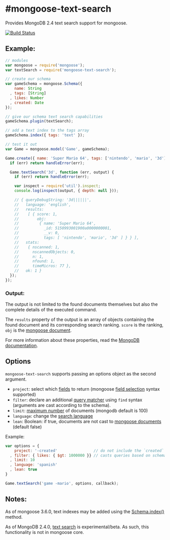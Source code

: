 #mongoose-text-search
======================

Provides MongoDB 2.4 text search support for mongoose.

[![Build Status](https://travis-ci.org/aheckmann/mongoose-text-search.png?branch=master)](https://travis-ci.org/aheckmann/mongoose-text-search)

## Example:

```js
// modules
var mongoose = require('mongoose');
var textSearch = require('mongoose-text-search');

// create our schema
var gameSchema = mongoose.Schema({
    name: String
  , tags: [String]
  , likes: Number
  , created: Date
});

// give our schema text search capabilities
gameSchema.plugin(textSearch);

// add a text index to the tags array
gameSchema.index({ tags: 'text' });

// test it out
var Game = mongoose.model('Game', gameSchema);

Game.create({ name: 'Super Mario 64', tags: ['nintendo', 'mario', '3d'] }, function (err) {
  if (err) return handleError(err);

  Game.textSearch('3d', function (err, output) {
    if (err) return handleError(err);

    var inspect = require('util').inspect;
    console.log(inspect(output, { depth: null }));

    // { queryDebugString: '3d||||||',
    //   language: 'english',
    //   results:
    //    [ { score: 1,
    //        obj:
    //         { name: 'Super Mario 64',
    //           _id: 5150993001900a0000000001,
    //           __v: 0,
    //           tags: [ 'nintendo', 'mario', '3d' ] } } ],
    //   stats:
    //    { nscanned: 1,
    //      nscannedObjects: 0,
    //      n: 1,
    //      nfound: 1,
    //      timeMicros: 77 },
    //   ok: 1 }
  });
});
```

### Output:

The output is not limited to the found documents themselves but also the complete details of the executed command.

The `results` property of the output is an array of objects containing the found document and its corresponding search ranking. `score` is the ranking, `obj` is the [mongoose document](http://mongoosejs.com/docs/documents.html).

For more information about these properties, read the [MongoDB documentation](http://docs.mongodb.org/manual/reference/text-search/#text-search-output).

## Options

`mongoose-text-search` supports passing an options object as the second argument.

- `project`: select which [fields](http://docs.mongodb.org/manual/reference/command/text/) to return (mongoose [field selection](http://mongoosejs.com/docs/api.html#query_Query-select) syntax supported)
- `filter`: declare an additional [query matcher](http://docs.mongodb.org/manual/reference/command/text/) using `find` syntax (arguments are cast according to the schema).
- `limit`: [maximum number](http://docs.mongodb.org/manual/reference/command/text/) of documents (mongodb default is 100)
- `language`: change the [search language](http://docs.mongodb.org/manual/reference/command/text/)
- `lean`: Boolean: if true, documents are not cast to [mongoose documents](http://mongoosejs.com/docs/documents.html) (default false)

Example:

```js
var options = {
    project: '-created'                // do not include the `created` property
  , filter: { likes: { $gt: 1000000 }} // casts queries based on schema
  , limit: 10
  , language: 'spanish'
  , lean: true
}

Game.textSearch('game -mario', options, callback);
```

## Notes:

As of mongoose 3.6.0, text indexes may be added using the [Schema.index()](http://mongoosejs.com/docs/api.html#schema_Schema-index) method.

As of MongoDB 2.4.0, [text search](http://docs.mongodb.org/manual/applications/text-search/) is experimental/beta. As such, this functionality is not in mongoose core.
